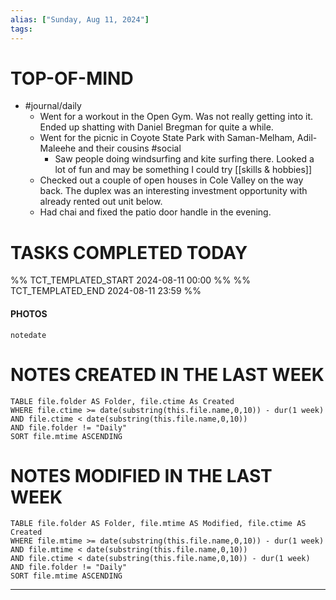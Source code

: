 ```yaml
---
alias: ["Sunday, Aug 11, 2024"]
tags: 
---
```



# TOP-OF-MIND
- #journal/daily 
	- Went for a workout in the Open Gym. Was not really getting into it. Ended up shatting with Daniel Bregman for quite a while.
	- Went for the picnic in Coyote State Park with Saman-Melham, Adil-Maleehe and their cousins #social 
		- Saw people doing windsurfing and kite surfing there. Looked a lot of fun and may be something I could try [[skills & hobbies]]
	- Checked out a couple of open houses in Cole Valley on the way back. The duplex was an interesting investment opportunity with already rented out unit below.
	- Had chai and fixed the patio door handle in the evening.

# TASKS COMPLETED TODAY
%% TCT_TEMPLATED_START 2024-08-11 00:00 %%
%% TCT_TEMPLATED_END 2024-08-11 23:59 %%


#### PHOTOS
```photos
notedate
```

# NOTES CREATED IN THE LAST WEEK
``` dataview
TABLE file.folder AS Folder, file.ctime As Created
WHERE file.ctime >= date(substring(this.file.name,0,10)) - dur(1 week) 
AND file.ctime < date(substring(this.file.name,0,10)) 
AND file.folder != "Daily"
SORT file.mtime ASCENDING
```

# NOTES MODIFIED IN THE LAST WEEK
``` dataview
TABLE file.folder AS Folder, file.mtime AS Modified, file.ctime AS Created
WHERE file.mtime >= date(substring(this.file.name,0,10)) - dur(1 week)
AND file.mtime < date(substring(this.file.name,0,10))
AND file.ctime < date(substring(this.file.name,0,10)) - dur(1 week)
AND file.folder != "Daily"
SORT file.mtime ASCENDING
```
---
